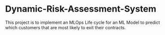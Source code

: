 # Dynamic-Risk-Assessment-System
This project is to implement an MLOps Life cycle for an ML Model to predict which customers that are most likely to exit their contracts.
